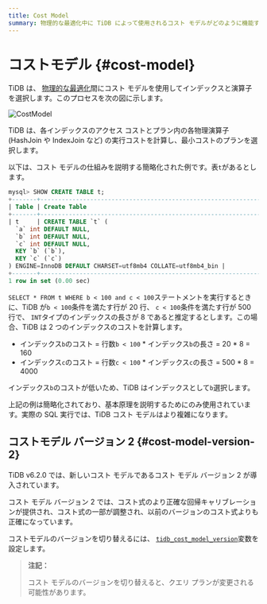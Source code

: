 ```yaml
---
title: Cost Model
summary: 物理的な最適化中に TiDB によって使用されるコスト モデルがどのように機能するかを学習します。
---
```


# コストモデル {#cost-model}

TiDB は、 [物理的な最適化](/sql-physical-optimization.md)間にコスト モデルを使用してインデックスと演算子を選択します。このプロセスを次の図に示します。

![CostModel](/media/cost-model.png)

TiDB は、各インデックスのアクセス コストとプラン内の各物理演算子 (HashJoin や IndexJoin など) の実行コストを計算し、最小コストのプランを選択します。

以下は、コスト モデルの仕組みを説明する簡略化された例です。表`t`があるとします。

```sql
mysql> SHOW CREATE TABLE t;
+-------+-----------------------------------------------------------------------------------------------------------------------------------------------------------------------------------------------------+
| Table | Create Table                                                                                                                                                                                        |
+-------+-----------------------------------------------------------------------------------------------------------------------------------------------------------------------------------------------------+
| t     | CREATE TABLE `t` (
  `a` int DEFAULT NULL,
  `b` int DEFAULT NULL,
  `c` int DEFAULT NULL,
  KEY `b` (`b`),
  KEY `c` (`c`)
) ENGINE=InnoDB DEFAULT CHARSET=utf8mb4 COLLATE=utf8mb4_bin |
+-------+-----------------------------------------------------------------------------------------------------------------------------------------------------------------------------------------------------+
1 row in set (0.00 sec)
```

`SELECT * FROM t WHERE b < 100 and c < 100`ステートメントを実行するときに、TiDB が`b < 100`条件を満たす行が 20 行、 `c < 100`条件を満たす行が 500 行で、 `INT`タイプのインデックスの長さが 8 であると推定するとします。この場合、TiDB は 2 つのインデックスのコストを計算します。

-   インデックス`b`のコスト = 行数`b < 100` * インデックス`b`の長さ = 20 * 8 = 160
-   インデックス`c`のコスト = 行数`c < 100` * インデックス`c`の長さ = 500 * 8 = 4000

インデックス`b`のコストが低いため、TiDB はインデックスとして`b`選択します。

上記の例は簡略化されており、基本原理を説明するためにのみ使用されています。実際の SQL 実行では、TiDB コスト モデルはより複雑になります。

## コストモデル バージョン 2 {#cost-model-version-2}

TiDB v6.2.0 では、新しいコスト モデルであるコスト モデル バージョン 2 が導入されています。

コスト モデル バージョン 2 では、コスト式のより正確な回帰キャリブレーションが提供され、コスト式の一部が調整され、以前のバージョンのコスト式よりも正確になっています。

コストモデルのバージョンを切り替えるには、 [`tidb_cost_model_version`](/system-variables.md#tidb_cost_model_version-new-in-v620)変数を設定します。

> **注記：**
>
> コスト モデルのバージョンを切り替えると、クエリ プランが変更される可能性があります。
